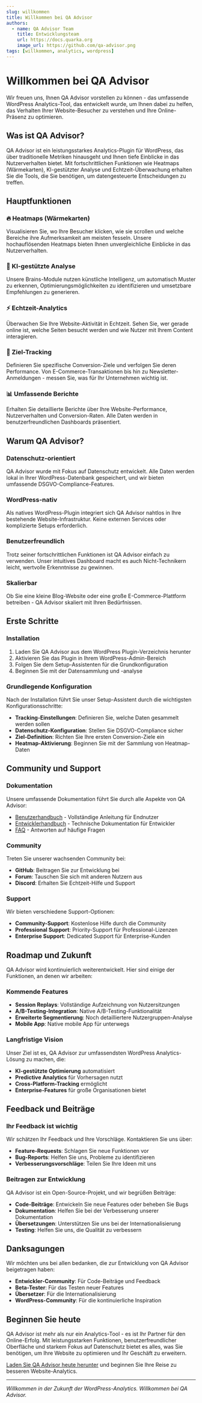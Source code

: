 ```yaml
---
slug: willkommen
title: Willkommen bei QA Advisor
authors:
  - name: QA Advisor Team
    title: Entwicklungsteam
    url: https://docs.quarka.org
    image_url: https://github.com/qa-advisor.png
tags: [willkommen, analytics, wordpress]
---
```


# Willkommen bei QA Advisor

Wir freuen uns, Ihnen QA Advisor vorstellen zu können - das umfassende WordPress Analytics-Tool, das entwickelt wurde, um Ihnen dabei zu helfen, das Verhalten Ihrer Website-Besucher zu verstehen und Ihre Online-Präsenz zu optimieren.

## Was ist QA Advisor?

QA Advisor ist ein leistungsstarkes Analytics-Plugin für WordPress, das über traditionelle Metriken hinausgeht und Ihnen tiefe Einblicke in das Nutzerverhalten bietet. Mit fortschrittlichen Funktionen wie Heatmaps (Wärmekarten), KI-gestützter Analyse und Echtzeit-Überwachung erhalten Sie die Tools, die Sie benötigen, um datengesteuerte Entscheidungen zu treffen.

<!-- truncate -->

## Hauptfunktionen

### 🔥 Heatmaps (Wärmekarten)
Visualisieren Sie, wo Ihre Besucher klicken, wie sie scrollen und welche Bereiche ihre Aufmerksamkeit am meisten fesseln. Unsere hochauflösenden Heatmaps bieten Ihnen unvergleichliche Einblicke in das Nutzerverhalten.

### 🧠 KI-gestützte Analyse
Unsere Brains-Module nutzen künstliche Intelligenz, um automatisch Muster zu erkennen, Optimierungsmöglichkeiten zu identifizieren und umsetzbare Empfehlungen zu generieren.

### ⚡ Echtzeit-Analytics
Überwachen Sie Ihre Website-Aktivität in Echtzeit. Sehen Sie, wer gerade online ist, welche Seiten besucht werden und wie Nutzer mit Ihrem Content interagieren.

### 🎯 Ziel-Tracking
Definieren Sie spezifische Conversion-Ziele und verfolgen Sie deren Performance. Von E-Commerce-Transaktionen bis hin zu Newsletter-Anmeldungen - messen Sie, was für Ihr Unternehmen wichtig ist.

### 📊 Umfassende Berichte
Erhalten Sie detaillierte Berichte über Ihre Website-Performance, Nutzerverhalten und Conversion-Raten. Alle Daten werden in benutzerfreundlichen Dashboards präsentiert.

## Warum QA Advisor?

### Datenschutz-orientiert
QA Advisor wurde mit Fokus auf Datenschutz entwickelt. Alle Daten werden lokal in Ihrer WordPress-Datenbank gespeichert, und wir bieten umfassende DSGVO-Compliance-Features.

### WordPress-nativ
Als natives WordPress-Plugin integriert sich QA Advisor nahtlos in Ihre bestehende Website-Infrastruktur. Keine externen Services oder komplizierte Setups erforderlich.

### Benutzerfreundlich
Trotz seiner fortschrittlichen Funktionen ist QA Advisor einfach zu verwenden. Unser intuitives Dashboard macht es auch Nicht-Technikern leicht, wertvolle Erkenntnisse zu gewinnen.

### Skalierbar
Ob Sie eine kleine Blog-Website oder eine große E-Commerce-Plattform betreiben - QA Advisor skaliert mit Ihren Bedürfnissen.

## Erste Schritte

### Installation
1. Laden Sie QA Advisor aus dem WordPress Plugin-Verzeichnis herunter
2. Aktivieren Sie das Plugin in Ihrem WordPress-Admin-Bereich
3. Folgen Sie dem Setup-Assistenten für die Grundkonfiguration
4. Beginnen Sie mit der Datensammlung und -analyse

### Grundlegende Konfiguration
Nach der Installation führt Sie unser Setup-Assistent durch die wichtigsten Konfigurationsschritte:

- **Tracking-Einstellungen**: Definieren Sie, welche Daten gesammelt werden sollen
- **Datenschutz-Konfiguration**: Stellen Sie DSGVO-Compliance sicher
- **Ziel-Definition**: Richten Sie Ihre ersten Conversion-Ziele ein
- **Heatmap-Aktivierung**: Beginnen Sie mit der Sammlung von Heatmap-Daten

## Community und Support

### Dokumentation
Unsere umfassende Dokumentation führt Sie durch alle Aspekte von QA Advisor:
- [Benutzerhandbuch](/docs/user-manual) - Vollständige Anleitung für Endnutzer
- [Entwicklerhandbuch](/docs/developer-manual) - Technische Dokumentation für Entwickler
- [FAQ](/docs/faq) - Antworten auf häufige Fragen

### Community
Treten Sie unserer wachsenden Community bei:
- **GitHub**: Beitragen Sie zur Entwicklung bei
- **Forum**: Tauschen Sie sich mit anderen Nutzern aus
- **Discord**: Erhalten Sie Echtzeit-Hilfe und Support

### Support
Wir bieten verschiedene Support-Optionen:
- **Community-Support**: Kostenlose Hilfe durch die Community
- **Professional Support**: Priority-Support für Professional-Lizenzen
- **Enterprise Support**: Dedicated Support für Enterprise-Kunden

## Roadmap und Zukunft

QA Advisor wird kontinuierlich weiterentwickelt. Hier sind einige der Funktionen, an denen wir arbeiten:

### Kommende Features
- **Session Replays**: Vollständige Aufzeichnung von Nutzersitzungen
- **A/B-Testing-Integration**: Native A/B-Testing-Funktionalität
- **Erweiterte Segmentierung**: Noch detailliertere Nutzergruppen-Analyse
- **Mobile App**: Native mobile App für unterwegs

### Langfristige Vision
Unser Ziel ist es, QA Advisor zur umfassendsten WordPress Analytics-Lösung zu machen, die:
- **KI-gestützte Optimierung** automatisiert
- **Predictive Analytics** für Vorhersagen nutzt
- **Cross-Platform-Tracking** ermöglicht
- **Enterprise-Features** für große Organisationen bietet

## Feedback und Beiträge

### Ihr Feedback ist wichtig
Wir schätzen Ihr Feedback und Ihre Vorschläge. Kontaktieren Sie uns über:
- **Feature-Requests**: Schlagen Sie neue Funktionen vor
- **Bug-Reports**: Helfen Sie uns, Probleme zu identifizieren
- **Verbesserungsvorschläge**: Teilen Sie Ihre Ideen mit uns

### Beitragen zur Entwicklung
QA Advisor ist ein Open-Source-Projekt, und wir begrüßen Beiträge:
- **Code-Beiträge**: Entwickeln Sie neue Features oder beheben Sie Bugs
- **Dokumentation**: Helfen Sie bei der Verbesserung unserer Dokumentation
- **Übersetzungen**: Unterstützen Sie uns bei der Internationalisierung
- **Testing**: Helfen Sie uns, die Qualität zu verbessern

## Danksagungen

Wir möchten uns bei allen bedanken, die zur Entwicklung von QA Advisor beigetragen haben:
- **Entwickler-Community**: Für Code-Beiträge und Feedback
- **Beta-Tester**: Für das Testen neuer Features
- **Übersetzer**: Für die Internationalisierung
- **WordPress-Community**: Für die kontinuierliche Inspiration

## Beginnen Sie heute

QA Advisor ist mehr als nur ein Analytics-Tool - es ist Ihr Partner für den Online-Erfolg. Mit leistungsstarken Funktionen, benutzerfreundlicher Oberfläche und starkem Fokus auf Datenschutz bietet es alles, was Sie benötigen, um Ihre Website zu optimieren und Ihr Geschäft zu erweitern.

[Laden Sie QA Advisor heute herunter](/docs/user-manual/getting-started/installation) und beginnen Sie Ihre Reise zu besseren Website-Analytics.

---

*Willkommen in der Zukunft der WordPress-Analytics. Willkommen bei QA Advisor.*
